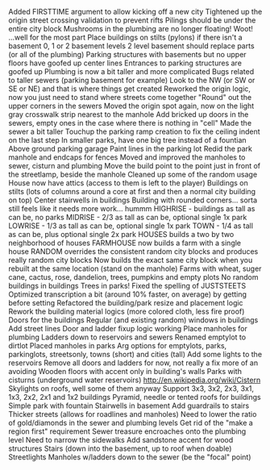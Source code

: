 Added FIRSTTIME argument to allow kicking off a new city
Tightened up the origin street crossing validation to prevent rifts
Pilings should be under the entire city block
Mushrooms in the plumbing are no longer floating! Woot! ...well for the most part
Place buildings on stilts (pylons) if there isn't a basement
0, 1 or 2 basement levels
2 level basement should replace parts (or all of the plumbing)
Parking structures with basements but no upper floors have goofed up center lines
Entrances to parking structures are goofed up
Plumbing is now a bit taller and more complicated
Bugs related to taller sewers (parking basement for example)
Look to the NW (or SW or SE or NE) and that is where things get created
Reworked the origin logic, now you just need to stand where streets come together
"Round" out the upper corners in the sewers
Moved the origin spot again, now on the light gray crosswalk strip nearest to the manhole
Add bricked up doors in the sewers, empty ones in the case where there is nothing in "cell"
Made the sewer a bit taller 
Touchup the parking ramp creation to fix the ceiling indent on the last step
In smaller parks, have one big tree instead of a fountian
Above ground parking garage
Paint lines in the parking lot
Redid the park manhole and endcaps for fences
Moved and improved the manholes to sewer, cisturn and plumbing
Move the build point to the point just in front of the streetlamp, beside the manhole
Cleaned up some of the random usage
House now have attics (access to them is left to the player)
Buildings on stilts (lots of columns around a core at first and then a normal city building on top)
Center stairwells in buildings
Building with rounded corners... sorta still feels like it needs more work... hummm
HIGHRISE - buildings as tall as can be, no parks
MIDRISE - 2/3 as tall as can be, optional single 1x park
LOWRISE - 1/3 as tall as can be, optional single 1x park
TOWN - 1/4 as tall as can be, plus optional single 2x park
HOUSES builds a two by two neighborhood of houses
FARMHOUSE now builds a farm with a single house
RANDOM overrides the consistent random city blocks and produces really random city blocks
Now builds the exact same city block when you rebuilt at the same location (stand on the manhole)
Farms with wheat, suger cane, cactus, rose, dandelion, trees, pumpkins and empty plots
No random buildings in buildings
Trees in parks!
Fixed the spelling of JUSTSTEETS
Optimized transcription a bit (around 10% faster, on average) by getting before setting
Refactored the building/park resize and placement logic
Rework the building material logics (more colored cloth, less fire proof)
Doors for the buildings
Regular (and existing random) windows in buildings
Add street lines
Door and ladder fixup logic working
Place manholes for plumbing
Ladders down to reservoirs and sewers
Renamed emptylot to dirtlot
Placed manholes in parks
Arg options for emptylots, parks, parkinglots, streetsonly, towns (short) and cities (tall)
Add some lights to the reservoirs
Remove all doors and ladders for now, not really a fix more of an avoiding
Wooden floors with accent only in building's walls
Parks with cisturns (underground water reservoirs) http://en.wikipedia.org/wiki/Cistern
Skylights on roofs, well some of them anyway
Support 3x3, 3x2, 2x3, 3x1, 1x3, 2x2, 2x1 and 1x2 buildings
Pyramid, needle or tented roofs for buildings
Simple park with fountain
Stairwells in basement 
Add guardrails to stairs
Thicker streets (allows for roadlines and manholes)
Need to lower the ratio of gold/diamonds in the sewer and plumbing levels
Get rid of the "make a region first" requirement
Sewer treasure encroaches onto the plumbing level
Need to narrow the sidewalks 
Add sandstone accent for wood structures 
Stairs (down into the basement, up to roof when doable) 
Streetlights 
Manholes w/ladders down to the sewer (be the "focal" point)
